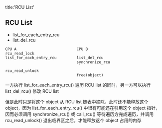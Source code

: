 title:'RCU List'
## RCU List


- list_for_each_entry_rcu
- list_del_rcu

```
CPU A                           CPU B
rcu_read_lock                   
list_for_each_entry_rcu         list_del_rcu
                                synchronize_rcu
                                
rcu_read_unlock                
                                free(object)
```

一方执行 list_for_each_entry_rcu() 遍历 RCU list 的同时，另一方可以执行 list_del_rcu() 修改 RCU list

但是此时只是将这个 object 从 RCU list 链表中摘除，此时还不能释放这个 object，因为 list_for_each_entry_rcu() 中很有可能还在引用这个 object 指针，因而必须调用 synchronize_rcu() 或 call_rcu() 等待遍历方完成遍历，并调用 rcu_read_unlock() 退出临界区之后，才能释放这个 object 占用的内存
